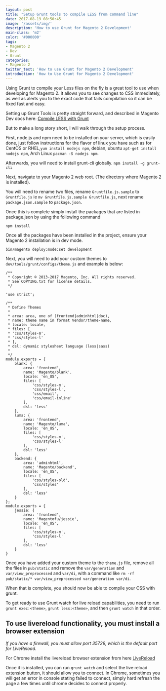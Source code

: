 ```yaml
---
layout: post
title: "Setup Grunt tools to compile LESS from command line"
date: 2017-08-19 08:50:45
image: '/assets/img/'
description: 'How to use Grunt for Magento 2 Development'
main-class: 'm2'
color: '#000000'
tags:
- Magento 2
- Dev
- Grunt
categories:
- Magento 2
twitter_text: 'How to use Grunt for Magento 2 Development'
introduction: 'How to Use Grunt for Magento 2 Development'
---
```


Using Grunt to compile your Less files on the fly is a great tool to use when developing for Magento 2.  It allows you to see changes to CSS immediately, as well as alerts you to the exact code that fails compilation so it can be fixed fast and easy.

Setting up Grunt Tools is pretty straight forward, and described in Magento Dev docs here: [Compile LESS with Grunt](ihttp://devdocs.magento.com/guides/v2.1/frontend-dev-guide/css-topics/css_debug.html)

But to make a long story short, I will walk through the setup process.

First, node.js and npm need to be installed on your server, which is easily done, just follow instructions for the flavor of linux you have such as for CentOS or RHEL,`yum install nodejs npm`, debian, ubuntu `apt-get install nodejs npm`, Arch Linux `pacman -S nodejs npm`.

Afterwards, you will need to install grunt-cli globally.
`npm install -g grunt-cli`

Next, navigate to your Magento 2 web root. (The directory where Magento 2 is installed).

You will need to rename two files, rename `Gruntfile.js.sample` to `Gruntfile.js` ie `mv Gruntfile.js.sample Gruntfile.js`, next rename `package.json.sample` to `package.json`.

Once this is complete simply install the packages that are listed in package.json by using the following command

`npm install`

Once all the packages have been installed in the project, ensure your Magento 2 installation is in dev mode.

`bin/magento deploy:mode:set development`

Next, you will need to add your custom themes to `dev/tools/grunt/configs/theme.js` and example is below:

```
/**
 * Copyright © 2013-2017 Magento, Inc. All rights reserved.
 * See COPYING.txt for license details.
 */

'use strict';

/**
 * Define Themes
 *
 * area: area, one of (frontend|adminhtml|doc),
 * name: theme name in format Vendor/theme-name,
 * locale: locale,
 * files: [
 * 'css/styles-m',
 * 'css/styles-l'
 * ],
 * dsl: dynamic stylesheet language (less|sass)
 *
 */
module.exports = {
    blank: {
        area: 'frontend',
        name: 'Magento/blank',
        locale: 'en_US',
        files: [
            'css/styles-m',
            'css/styles-l',
            'css/email',
            'css/email-inline'
        ],
        dsl: 'less'
    },
    luma: {
        area: 'frontend',
        name: 'Magento/luma',
        locale: 'en_US',
        files: [
            'css/styles-m',
            'css/styles-l'
        ],
        dsl: 'less'
    },
    backend: {
        area: 'adminhtml',
        name: 'Magento/backend',
        locale: 'en_US',
        files: [
            'css/styles-old',
            'css/styles'
        ],
        dsl: 'less'
    }
};
module.exports = {
    jessie: {
        area: 'frontend',
        name: 'Magentofu/jessie',
        locale: 'en_US',
        files: [
            'css/styles-m',
            'css/styles-l'
        ],
        dsl: 'less'
    }
}
```

Once you have added your custom theme to the `theme.js` file, remove all the files in `pub/static` and remove the `var/generation` and `var/view_preprocessed` and `var/di`, with a command like `rm -rf pub/static/* var/view_preprocessed var/generation var/di`.

When that is complete, you should now be able to compile your CSS with grunt.

To get ready to use Grunt watch for live reload capabilities, you need to run `grunt exec:<theme>`, `grunt less:<theme>`, and then `grunt watch` in that order.

## To use livereload functionality, you must install a browser extension

*If you have a firewall, you must allow port 35729, which is the default port for LiveReload.*

For Chrome install the livereload browser extension from here [LiveReload](https://chrome.google.com/webstore/detail/livereload/jnihajbhpnppcggbcgedagnkighmdlei)

Once it is installed, you can run `grunt watch` and select the live reload extension button, it should allow you to connect. In Chrome, sometimes you will get an error in console stating failed to connect, simply hard refresh the page a few times until chrome decides to connect properly.




